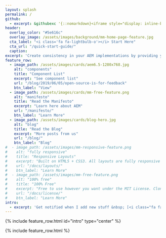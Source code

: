 ```yaml
---
layout: splash
permalink: /
github:
  - excerpt: &githubexc '{::nomarkdown}<iframe style="display: inline-block;" src="https://ghbtns.com/github-btn.html?user=aem-design&repo=aem.design&type=star&count=true&size=large" frameborder="0" scrolling="0" width="160px" height="30px"></iframe> <iframe style="display: inline-block;" src="https://ghbtns.com/github-btn.html?user=aem-design&repo=aem.design&type=fork&count=true&size=large" frameborder="0" scrolling="0" width="158px" height="30px"></iframe>{:/nomarkdown}'
header:
  overlay_color: "#5e616c"
  overlay_image: /assets/images/background/mm-home-page-feature.jpg
  cta_label: "<i class='fa fa-lightbulb-o'></i> Start Here"
  cta_url: "/quick-start-guide/"
  caption:
excerpt: 'Create consistency in your AEM implementations by providing your team with AEM language they can use to describe things they want to achieve.'
feature_row:
  - image_path: /assets/images/cards/aem6.5-1280x768.jpg
    alt: "components"
    title: "Component List"
    excerpt: "See component list"
    url: "/blog/2019/06/05/open-source-is-for-feedback"
    btn_label: "View"
  - image_path: /assets/images/cards/mm-free-feature.png
    alt: "manifesto"
    title: "Read the Manifesto"
    excerpt: "Learn here about AEM"
    url: "/manifesto/"
    btn_label: "Learn More"
  - image_path: /assets/images/cards/blog-hero.jpg
    alt: "blog"
    title: "Read the Blog"
    excerpt: "More posts from us"
    url: "/blog/"
    btn_label: "Blog"
#  - image_path: /assets/images/mm-responsive-feature.png
#    alt: "fully responsive"
#    title: "Responsive Layouts"
#    excerpt: "Built on HTML5 + CSS3. All layouts are fully responsive with helpers to augment your content."
#    url: "/docs/layouts/"
#    btn_label: "Learn More"
#  - image_path: /assets/images/mm-free-feature.png
#    alt: "100% free"
#    title: "100% Free"
#    excerpt: "Free to use however you want under the MIT License. Clone it, fork it, customize it, whatever!"
#    url: "/docs/license/"
#    btn_label: "Learn More"
intro:
  - excerpt: 'Get notified when I add new stuff &nbsp; [<i class="fa fa-twitter"></i> @maxbarrass](https://twitter.com/maxbarrass){: .btn .btn--twitter}'
---
```


{% include feature_row.html id="intro" type="center" %}

{% include feature_row.html %}
